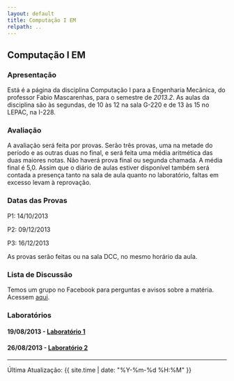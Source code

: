 ```yaml
---
layout: default
title: Computação I EM
relpath: ..
---
```


Computação I EM
---------------

### Apresentação

Está é a página da disciplina Computação I para a Engenharia Mecânica, do professor
Fabio Mascarenhas, para o semestre de *2013.2*. As aulas da disciplina são
às segundas, de 10 às 12 na sala G-220 e de 13 às 15 no LEPAC, na I-228.

### Avaliação

A avaliação será feita por provas. Serão três provas, uma na metade do período
e as outras duas no final, e será feita uma média aritmética das duas
maiores notas. Não haverá prova final ou segunda chamada. A média
final é 5,0. Assim que o diário de aulas estiver disponível também será contada
a presença tanto na sala de aula quanto no laboratório, faltas em excesso
levam à reprovação.

### Datas das Provas

P1: 14/10/2013

P2: 09/12/2013

P3: 16/12/2013

As provas serão feitas ou na sala DCC, no mesmo horário da aula.

### Lista de Discussão

Temos um grupo no Facebook para perguntas e avisos sobre a matéria.
Acessem [aqui](http://www.facebook.com/groups/compipython/).

### Laboratórios

#### 19/08/2013 - [Laboratório 1](lab1.html)
#### 26/08/2013 - [Laboratório 2](lab2.html)

* * * * *

Última Atualização: {{ site.time | date: "%Y-%m-%d %H:%M" }}
